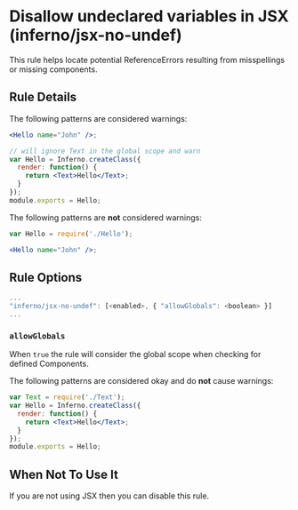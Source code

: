 # Disallow undeclared variables in JSX (inferno/jsx-no-undef)

This rule helps locate potential ReferenceErrors resulting from misspellings or missing components.

## Rule Details

The following patterns are considered warnings:

```jsx
<Hello name="John" />;
```

```jsx
// will ignore Text in the global scope and warn
var Hello = Inferno.createClass({
  render: function() {
    return <Text>Hello</Text>;
  }
});
module.exports = Hello;
```


The following patterns are **not** considered warnings:

```jsx
var Hello = require('./Hello');

<Hello name="John" />;
```

## Rule Options

```js
...
"inferno/jsx-no-undef": [<enabled>, { "allowGlobals": <boolean> }]
...
```

### `allowGlobals`

When `true` the rule will consider the global scope when checking for defined Components.

The following patterns are considered okay and do **not** cause warnings:

```jsx
var Text = require('./Text');
var Hello = Inferno.createClass({
  render: function() {
    return <Text>Hello</Text>;
  }
});
module.exports = Hello;
```

## When Not To Use It

If you are not using JSX then you can disable this rule.
